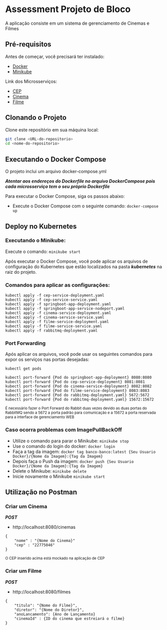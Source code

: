 # Assessment Projeto de Bloco

A aplicação consiste em um sistema de gerenciamento de Cinemas e Filmes

## Pré-requisitos

Antes de começar, você precisará ter instalado:
- [Docker](https://www.docker.com/)
- [Minikube](https://minikube.sigs.k8s.io/docs/start/)

Link dos Microsserviços:
- [CEP](https://github.com/Mateusaro/cep)
- [Cinema](https://github.com/Mateusaro/cinema_micro)
- [Filme](https://github.com/Mateusaro/Filme)

## Clonando o Projeto

Clone este repositório em sua máquina local:

```bash
git clone <URL-do-repositorio>
cd <nome-do-repositorio>
```
## Executando o Docker Compose
O projeto inclui um arquivo docker-compose.yml 

***Atentar aos endereços do Dockerfile no arquivo DockerCompose pois cada microsserviço tem o seu próprio Dockerfile***

Para executar o Docker Compose, siga os passos abaixo:

- Execute o Docker Compose com o seguinte comando: ```docker-compose up```

## Deploy no Kubernetes

### Executando o Minikube:

Execute o comando: ```minikube start```

Após executar o Docker Compose, você pode aplicar os arquivos de configuração do Kubernetes que estão localizados na pasta ***kubernetes*** na raiz do projeto.

### Comandos para aplicar as configurações:
```
kubectl apply -f cep-service-deployment.yaml
kubectl apply -f cep-service-service.yaml
kubectl apply -f springboot-app-deployment.yaml
kubectl apply -f springboot-app-service-nodeport.yaml
kubectl apply -f cinema-service-deployment.yaml
kubectl apply -f cinema-service-service.yaml
kubectl apply -f filme-service-deployment.yaml
kubectl apply -f filme-service-service.yaml
kubectl apply -f rabbitmq-deployment.yaml
```
### Port Forwarding

Após aplicar os arquivos, você pode usar os seguintes comandos para expor os serviços nas portas desejadas:
```
kubectl get pods
```
```
kubectl port-forward {Pod do springboot-app-deployment} 8080:8080
kubectl port-forward {Pod do cep-service-deployment} 8081:8081
kubectl port-forward {Pod do cinema-service-deployment} 8082:8082
kubectl port-forward {Pod do filme-service-deployment} 8083:8083
kubectl port-forward {Pod do rabbitmq-deployment.yaml} 5672:5672
kubectl port-forward {Pod do rabbitmq-deployment.yaml} 15672:15672
```
<sub>É necessário fazer o Port Forward do Rabbit duas vezes devido as duas portas do RabbitMQ sendo a 5672 a porta padrão para comunicação e a 15672 a porta reservada para a interface de gerenciamento WEB</sub>

### Caso ocorra problemas com ImagePullBackOff
- Utilize o comando para parar o Minikube: ```minikube stop```
- Use o comando do login do docker: ```docker login```
- Faça a tag da imagem: ```docker tag banco-banco:latest {Seu Usuario Docker}/{Nome da Imagem}:{Tag da Imagem}```
- Depois faça o Push da imagem: ```docker push {Seu Usuario Docker}/{Nome da Imagem}:{Tag da Imagem}```
- Delete o Minikube: ```minikube delete```
- Inicie novamente o Minikube ```minikube start```

## Utilização no Postman

### Criar um Cinema
***POST***
- http://localhost:8080/cinemas

````
{
    "nome" : "{Nome do Cinema}"
    "cep" : "22775046" 
}
````
<sub>O CEP inserido acima está mockado na aplicação de CEP</sub>


### Criar um Filme
***POST***
- http://localhost:8080/filmes
```
{
    "titulo": "{Nome do Filme}",
    "diretor": "{Nome do Diretor}",
    "anoLancamento": {Ano de Lançamento}
    "cinemaId" : {ID do cinema que estreiará o filme}
}
```

